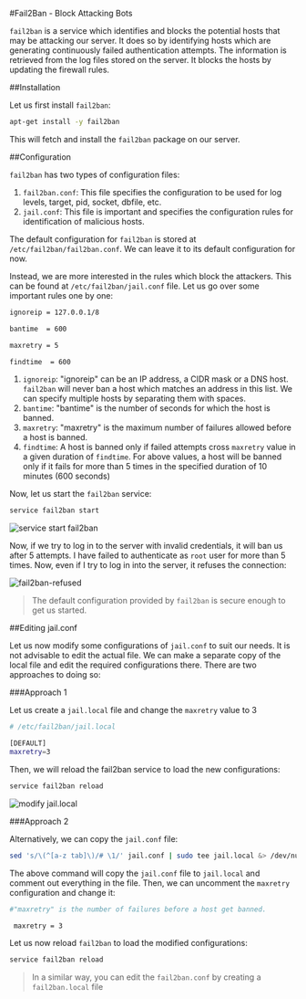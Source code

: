 #Fail2Ban - Block Attacking Bots

`fail2ban` is a service which identifies and blocks the potential hosts that may be attacking our server. It does so by identifying hosts which are generating continuously failed authentication attempts. The information is retrieved from the log files stored on the server. It blocks the hosts by updating the firewall rules.

##Installation

Let us first install `fail2ban`:

```bash
apt-get install -y fail2ban
```

This will fetch and install the `fail2ban` package on our server.

##Configuration

`fail2ban` has two types of configuration files:

1. `fail2ban.conf`: This file specifies the configuration to be used for log levels, target, pid, socket, dbfile, etc.
2. `jail.conf`: This file is important and specifies the configuration rules for identification of malicious hosts.


The default configuration for `fail2ban` is stored at `/etc/fail2ban/fail2ban.conf`. We can leave it to its default configuration for now. 

Instead, we are more interested in the rules which block the attackers. This can be found at `/etc/fail2ban/jail.conf` file. Let us go over some important rules one by one:

```bash
ignoreip = 127.0.0.1/8

bantime  = 600

maxretry = 5

findtime  = 600
```

1. `ignoreip`: "ignoreip" can be an IP address, a CIDR mask or a DNS host. `fail2ban` will never ban a host which matches an address in this list. We can specify multiple hosts by separating them with spaces.
2. `bantime`: "bantime" is the number of seconds for which the host is banned.
3. `maxretry`: "maxretry" is the maximum number of failures allowed before a host is banned.
4. `findtime`: A host is banned only if failed attempts cross `maxretry` value in a given duration of `findtime`. For above values, a host will be banned only if it fails for more than 5 times in the specified duration of 10 minutes (600 seconds)

Now, let us start the `fail2ban` service:

```bash
service fail2ban start
```

![service start fail2ban](https://virajkhatavkar.com/wp-content/uploads/2017/01/service-fail2ban-start.gif)

Now, if we try to log in to the server with invalid credentials, it will ban us after 5 attempts. I have failed to authenticate as `root` user for more than 5 times. Now, even if I try to log in into the server, it refuses the connection:

![fail2ban-refused](https://virajkhatavkar.com/wp-content/uploads/2017/01/fail2ban-refused.gif)

>The default configuration provided by `fail2ban` is secure enough to get us started.

##Editing jail.conf

Let us now modify some configurations of `jail.conf` to suit our needs. It is not advisable to edit the actual file. We can make a separate copy of the local file and edit the required configurations there. There are two approaches to doing so:

###Approach 1

Let us create a `jail.local` file and change the `maxretry` value to 3

```bash
# /etc/fail2ban/jail.local

[DEFAULT]
maxretry=3
```

Then, we will reload the fail2ban service to load the new configurations:

```bash
service fail2ban reload
```

![modify jail.local](https://virajkhatavkar.com/wp-content/uploads/2017/01/modify-jail.local_.gif)

###Approach 2

Alternatively, we can copy the `jail.conf` file:

```bash
sed 's/\(^[a-z tab]\)/# \1/' jail.conf | sudo tee jail.local &> /dev/null
```

The above command will copy the `jail.conf` file to `jail.local` and comment out everything in the file. Then, we can uncomment the `maxretry` configuration and change it:

```bash
#"maxretry" is the number of failures before a host get banned.

 maxretry = 3
```

Let us now reload `fail2ban` to load the modified configurations:

```bash
service fail2ban reload
```

>In a similar way, you can edit the `fail2ban.conf` by creating a `fail2ban.local` file
